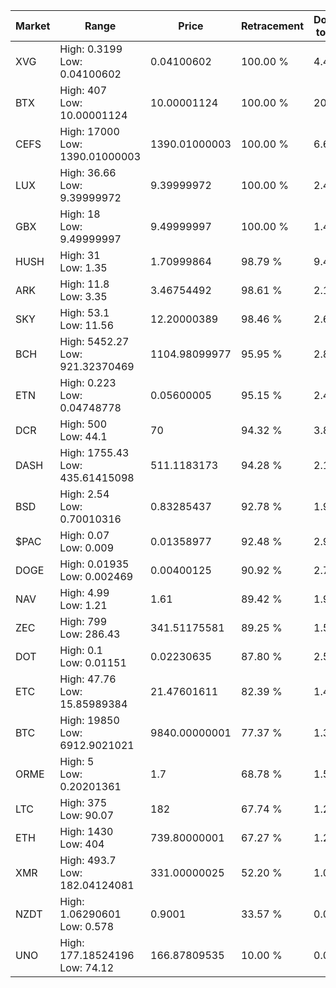 | Market | Range | Price| Retracement | Doubles to 50% |
| --- | --- | --- | --- | --- |
| XVG | High: 0.3199<br />Low: 0.04100602 | 0.04100602 | 100.00 % | 4.40 |
| BTX | High: 407<br />Low: 10.00001124 | 10.00001124 | 100.00 % | 20.85 |
| CEFS | High: 17000<br />Low: 1390.01000003 | 1390.01000003 | 100.00 % | 6.62 |
| LUX | High: 36.66<br />Low: 9.39999972 | 9.39999972 | 100.00 % | 2.45 |
| GBX | High: 18<br />Low: 9.49999997 | 9.49999997 | 100.00 % | 1.45 |
| HUSH | High: 31<br />Low: 1.35 | 1.70999864 | 98.79 % | 9.46 |
| ARK | High: 11.8<br />Low: 3.35 | 3.46754492 | 98.61 % | 2.18 |
| SKY | High: 53.1<br />Low: 11.56 | 12.20000389 | 98.46 % | 2.65 |
| BCH | High: 5452.27<br />Low: 921.32370469 | 1104.98099977 | 95.95 % | 2.88 |
| ETN | High: 0.223<br />Low: 0.04748778 | 0.05600005 | 95.15 % | 2.42 |
| DCR | High: 500<br />Low: 44.1 | 70 | 94.32 % | 3.89 |
| DASH | High: 1755.43<br />Low: 435.61415098 | 511.1183173 | 94.28 % | 2.14 |
| BSD | High: 2.54<br />Low: 0.70010316 | 0.83285437 | 92.78 % | 1.95 |
| $PAC | High: 0.07<br />Low: 0.009 | 0.01358977 | 92.48 % | 2.91 |
| DOGE | High: 0.01935<br />Low: 0.002469 | 0.00400125 | 90.92 % | 2.73 |
| NAV | High: 4.99<br />Low: 1.21 | 1.61 | 89.42 % | 1.93 |
| ZEC | High: 799<br />Low: 286.43 | 341.51175581 | 89.25 % | 1.59 |
| DOT | High: 0.1<br />Low: 0.01151 | 0.02230635 | 87.80 % | 2.50 |
| ETC | High: 47.76<br />Low: 15.85989384 | 21.47601611 | 82.39 % | 1.48 |
| BTC | High: 19850<br />Low: 6912.9021021 | 9840.00000001 | 77.37 % | 1.36 |
| ORME | High: 5<br />Low: 0.20201361 | 1.7 | 68.78 % | 1.53 |
| LTC | High: 375<br />Low: 90.07 | 182 | 67.74 % | 1.28 |
| ETH | High: 1430<br />Low: 404 | 739.80000001 | 67.27 % | 1.24 |
| XMR | High: 493.7<br />Low: 182.04124081 | 331.00000025 | 52.20 % | 1.02 |
| NZDT | High: 1.06290601<br />Low: 0.578 | 0.9001 | 33.57 % | 0.00 |
| UNO | High: 177.18524196<br />Low: 74.12 | 166.87809535 | 10.00 % | 0.00 |

